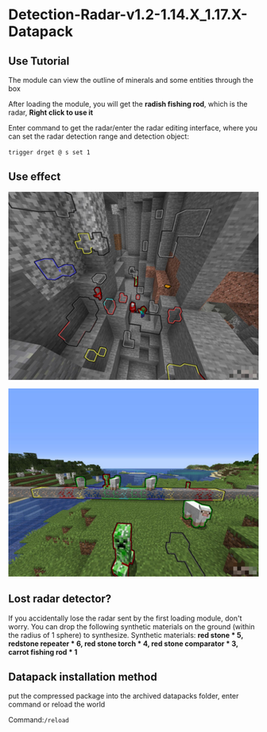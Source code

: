 # Detection-Radar-v1.2-1.14.X_1.17.X-Datapack

## Use Tutorial

The module can view the outline of minerals and some entities through the box

After loading the module, you will get the **radish fishing rod**, which is the radar, **Right click to use it**

Enter command to get the radar/enter the radar editing interface, where you can set the radar detection range and detection object:

`trigger drget @ s set 1`

## Use effect

![2.jpg](images/2.png)

![1.jpg](images/1.png)

## Lost radar detector?

If you accidentally lose the radar sent by the first loading module, don't worry. You can drop the following synthetic materials on the ground (within the radius of 1 sphere) to synthesize. Synthetic materials: **red stone * 5, redstone repeater * 6, red stone torch * 4, red stone comparator * 3, carrot fishing rod * 1**

## Datapack installation method

put the compressed package into the archived datapacks folder, enter command or reload the world

Command:`/reload`
